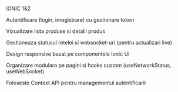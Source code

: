IONIC 1&2

Autentificare (login, inregistrare) cu gestionare token

Vizualizare lista produse si detalii produs

Gestioneaza statusul retelei si websocket-uri (pentru actualizari live)

Design responsive bazat pe componentele Ionic UI

Organizare modulara pe pagini si hooks custom (useNetworkStatus, useWebSocket)

Foloseste Context API pentru managementul autentificarii
